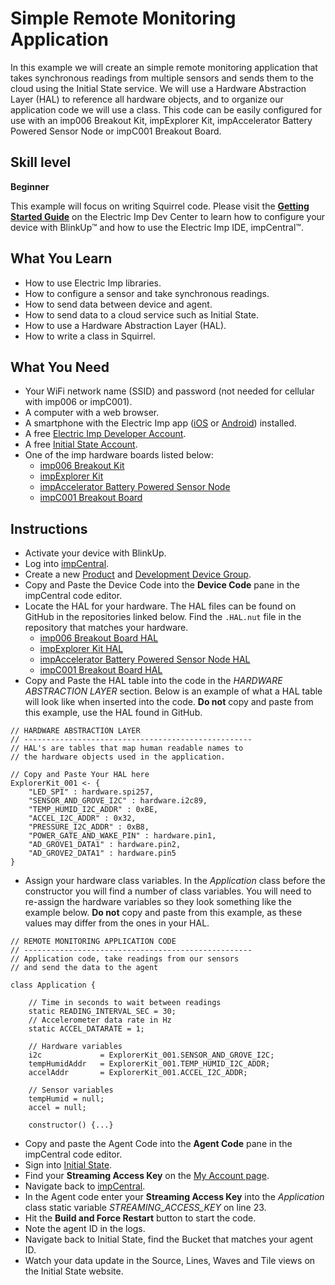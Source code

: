 # Simple Remote Monitoring Application

In this example we will create an simple remote monitoring application that takes synchronous readings from multiple sensors and sends them to the cloud using the Initial State service. We will use a Hardware Abstraction Layer (HAL) to reference all hardware objects, and to organize our application code we will use a class. This code can be easily configured for use with an imp006 Breakout Kit, impExplorer Kit, impAccelerator Battery Powered Sensor Node or impC001 Breakout Board.

## Skill level

**Beginner**

This example will focus on writing Squirrel code. Please visit the [**Getting Started Guide**](https://developer.electricimp.com/gettingstarted) on the Electric Imp Dev Center to learn how to configure your device with BlinkUp™ and how to use the Electric Imp IDE, impCentral™.

## What You Learn

* How to use Electric Imp libraries.
* How to configure a sensor and take synchronous readings.
* How to send data between device and agent.
* How to send data to a cloud service such as Initial State.
* How to use a Hardware Abstraction Layer (HAL).
* How to write a class in Squirrel.

## What You Need

* Your WiFi network name (SSID) and password (not needed for cellular with imp006 or impC001).
* A computer with a web browser.
* A smartphone with the Electric Imp app ([iOS](https://itunes.apple.com/us/app/electric-imp/id547133856) or [Android](https://play.google.com/store/apps/details?id=com.electricimp.electricimp)) installed.
* A free [Electric Imp Developer Account](https://impcentral.electricimp.com/login).
* A free [Initial State Account](https://www.initialstate.com/).
* One of the imp hardware boards listed below:
    * [imp006 Breakout Kit](https://store.electricimp.com/collections/breakout-boards/products/imp006-cellular-and-wifi-breakout-board-kit?variant=30294487924759)
    * [impExplorer Kit](https://store.electricimp.com/collections/featured-products/products/impexplorer-developer-kit?variant=31118866130)
    * [impAccelerator Battery Powered Sensor Node](https://developer.electricimp.com/hardware/resources/reference-designs/sensornode)
    * [impC001 Breakout Board](https://developer.electricimp.com/hardware/resources/reference-designs/impc001breakout)

## Instructions

* Activate your device with BlinkUp.
* Log into [impCentral](https://impcentral.electricimp.com/login).
* Create a new [Product](https://developer.electricimp.com/tools/impcentral/impcentralintroduction#app-products) and [Development Device Group](https://developer.electricimp.com/tools/impcentral/impcentralintroduction#app-development-devicegroup).
* Copy and Paste the Device Code into the **Device Code** pane in the impCentral code editor.
* Locate the HAL for your hardware. The HAL files can be found on GitHub in the repositories linked below. Find the `.HAL.nut` file in the repository that matches your hardware.
    * [imp006 Breakout Board HAL](https://github.com/electricimp/imp006BreakoutBoardHAL)
    * [impExplorer Kit HAL](https://github.com/electricimp/ExplorerKitHAL)
    * [impAccelerator Battery Powered Sensor Node HAL](https://github.com/electricimp/SensorNodeHAL)
    * [impC001 Breakout Board HAL](https://github.com/electricimp/CellularBreakoutHAL)
* Copy and Paste the HAL table into the code in the *HARDWARE ABSTRACTION LAYER* section. Below is an example of what a HAL table will look like when inserted into the code. **Do not** copy and paste from this example, use the HAL found in GitHub.

```squirrel
// HARDWARE ABSTRACTION LAYER
// ---------------------------------------------------
// HAL's are tables that map human readable names to
// the hardware objects used in the application.

// Copy and Paste Your HAL here
ExplorerKit_001 <- {
    "LED_SPI" : hardware.spi257,
    "SENSOR_AND_GROVE_I2C" : hardware.i2c89,
    "TEMP_HUMID_I2C_ADDR" : 0xBE,
    "ACCEL_I2C_ADDR" : 0x32,
    "PRESSURE_I2C_ADDR" : 0xB8,
    "POWER_GATE_AND_WAKE_PIN" : hardware.pin1,
    "AD_GROVE1_DATA1" : hardware.pin2,
    "AD_GROVE2_DATA1" : hardware.pin5
}
```

* Assign your hardware class variables. In the *Application* class before the constructor you will find a number of class variables. You will need to re-assign the hardware variables so they look something like the example below. **Do not** copy and paste from this example, as these values may differ from the ones in your HAL.

```
// REMOTE MONITORING APPLICATION CODE
// ---------------------------------------------------
// Application code, take readings from our sensors
// and send the data to the agent

class Application {

    // Time in seconds to wait between readings
    static READING_INTERVAL_SEC = 30;
    // Accelerometer data rate in Hz
    static ACCEL_DATARATE = 1;

    // Hardware variables
    i2c             = ExplorerKit_001.SENSOR_AND_GROVE_I2C;
    tempHumidAddr   = ExplorerKit_001.TEMP_HUMID_I2C_ADDR;
    accelAddr       = ExplorerKit_001.ACCEL_I2C_ADDR;

    // Sensor variables
    tempHumid = null;
    accel = null;

    constructor() {...}
```

* Copy and paste the Agent Code into the **Agent Code** pane in the impCentral code editor.
* Sign into [Initial State](https://api.init.st/auth/#/login/).
* Find your **Streaming Access Key** on the [My Account page](https://iot.app.initialstate.com/#/account).
* Navigate back to [impCentral](https://impcentral.electricimp.com/).
* In the Agent code enter your **Streaming Access Key** into the *Application* class static variable *STREAMING_ACCESS_KEY* on line 23.
* Hit the **Build and Force Restart** button to start the code.
* Note the agent ID in the logs.
* Navigate back to Initial State, find the Bucket that matches your agent ID.
* Watch your data update in the Source, Lines, Waves and Tile views on the Initial State website.
